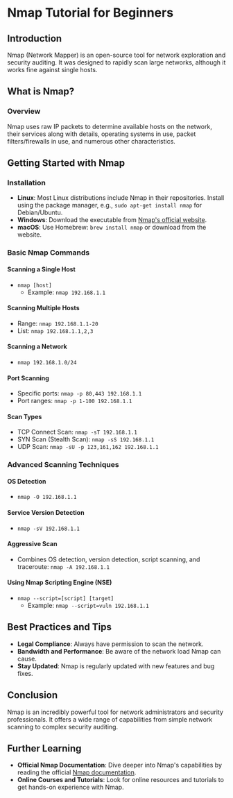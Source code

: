 # Nmap Tutorial for Beginners

## Introduction

Nmap (Network Mapper) is an open-source tool for network exploration and security auditing. It was designed to rapidly scan large networks, although it works fine against single hosts.

## What is Nmap?

### Overview

Nmap uses raw IP packets to determine available hosts on the network, their services along with details, operating systems in use, packet filters/firewalls in use, and numerous other characteristics.

## Getting Started with Nmap

### Installation

- **Linux**: Most Linux distributions include Nmap in their repositories. Install using the package manager, e.g., `sudo apt-get install nmap` for Debian/Ubuntu.
- **Windows**: Download the executable from [Nmap's official website](https://nmap.org/download.html).
- **macOS**: Use Homebrew: `brew install nmap` or download from the website.

### Basic Nmap Commands

#### Scanning a Single Host

- `nmap [host]`
  - Example: `nmap 192.168.1.1`

#### Scanning Multiple Hosts

- Range: `nmap 192.168.1.1-20`
- List: `nmap 192.168.1.1,2,3`

#### Scanning a Network

- `nmap 192.168.1.0/24`

#### Port Scanning

- Specific ports: `nmap -p 80,443 192.168.1.1`
- Port ranges: `nmap -p 1-100 192.168.1.1`

#### Scan Types

- TCP Connect Scan: `nmap -sT 192.168.1.1`
- SYN Scan (Stealth Scan): `nmap -sS 192.168.1.1`
- UDP Scan: `nmap -sU -p 123,161,162 192.168.1.1`

### Advanced Scanning Techniques

#### OS Detection

- `nmap -O 192.168.1.1`

#### Service Version Detection

- `nmap -sV 192.168.1.1`

#### Aggressive Scan

- Combines OS detection, version detection, script scanning, and traceroute: `nmap -A 192.168.1.1`

#### Using Nmap Scripting Engine (NSE)

- `nmap --script=[script] [target]`
  - Example: `nmap --script=vuln 192.168.1.1`

## Best Practices and Tips

- **Legal Compliance**: Always have permission to scan the network.
- **Bandwidth and Performance**: Be aware of the network load Nmap can cause.
- **Stay Updated**: Nmap is regularly updated with new features and bug fixes.

## Conclusion

Nmap is an incredibly powerful tool for network administrators and security professionals. It offers a wide range of capabilities from simple network scanning to complex security auditing.

## Further Learning

- **Official Nmap Documentation**: Dive deeper into Nmap's capabilities by reading the official [Nmap documentation](https://nmap.org/docs.html).
- **Online Courses and Tutorials**: Look for online resources and tutorials to get hands-on experience with Nmap.
